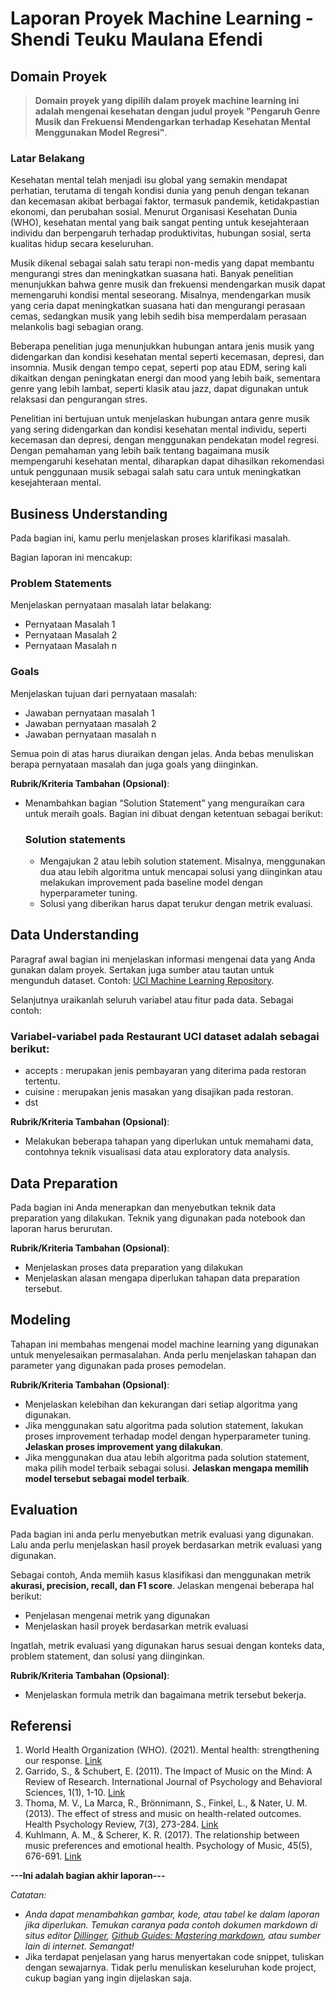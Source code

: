 # Laporan Proyek Machine Learning - Shendi Teuku Maulana Efendi

## Domain Proyek
> **Domain proyek yang dipilih dalam proyek machine learning ini adalah mengenai kesehatan dengan judul proyek "Pengaruh Genre Musik dan Frekuensi Mendengarkan terhadap Kesehatan Mental Menggunakan Model Regresi"**.

### Latar Belakang
Kesehatan mental telah menjadi isu global yang semakin mendapat perhatian, terutama di tengah kondisi dunia yang penuh dengan tekanan dan kecemasan akibat berbagai faktor, termasuk pandemik, ketidakpastian ekonomi, dan perubahan sosial. Menurut Organisasi Kesehatan Dunia (WHO), kesehatan mental yang baik sangat penting untuk kesejahteraan individu dan berpengaruh terhadap produktivitas, hubungan sosial, serta kualitas hidup secara keseluruhan.

Musik dikenal sebagai salah satu terapi non-medis yang dapat membantu mengurangi stres dan meningkatkan suasana hati. Banyak penelitian menunjukkan bahwa genre musik dan frekuensi mendengarkan musik dapat memengaruhi kondisi mental seseorang. Misalnya, mendengarkan musik yang ceria dapat meningkatkan suasana hati dan mengurangi perasaan cemas, sedangkan musik yang lebih sedih bisa memperdalam perasaan melankolis bagi sebagian orang.

Beberapa penelitian juga menunjukkan hubungan antara jenis musik yang didengarkan dan kondisi kesehatan mental seperti kecemasan, depresi, dan insomnia. Musik dengan tempo cepat, seperti pop atau EDM, sering kali dikaitkan dengan peningkatan energi dan mood yang lebih baik, sementara genre yang lebih lambat, seperti klasik atau jazz, dapat digunakan untuk relaksasi dan pengurangan stres.

Penelitian ini bertujuan untuk menjelaskan hubungan antara genre musik yang sering didengarkan dan kondisi kesehatan mental individu, seperti kecemasan dan depresi, dengan menggunakan pendekatan model regresi. Dengan pemahaman yang lebih baik tentang bagaimana musik mempengaruhi kesehatan mental, diharapkan dapat dihasilkan rekomendasi untuk penggunaan musik sebagai salah satu cara untuk meningkatkan kesejahteraan mental.

## Business Understanding

Pada bagian ini, kamu perlu menjelaskan proses klarifikasi masalah.

Bagian laporan ini mencakup:

### Problem Statements

Menjelaskan pernyataan masalah latar belakang:
- Pernyataan Masalah 1
- Pernyataan Masalah 2
- Pernyataan Masalah n

### Goals

Menjelaskan tujuan dari pernyataan masalah:
- Jawaban pernyataan masalah 1
- Jawaban pernyataan masalah 2
- Jawaban pernyataan masalah n

Semua poin di atas harus diuraikan dengan jelas. Anda bebas menuliskan berapa pernyataan masalah dan juga goals yang diinginkan.

**Rubrik/Kriteria Tambahan (Opsional)**:
- Menambahkan bagian “Solution Statement” yang menguraikan cara untuk meraih goals. Bagian ini dibuat dengan ketentuan sebagai berikut: 

    ### Solution statements
    - Mengajukan 2 atau lebih solution statement. Misalnya, menggunakan dua atau lebih algoritma untuk mencapai solusi yang diinginkan atau melakukan improvement pada baseline model dengan hyperparameter tuning.
    - Solusi yang diberikan harus dapat terukur dengan metrik evaluasi.

## Data Understanding
Paragraf awal bagian ini menjelaskan informasi mengenai data yang Anda gunakan dalam proyek. Sertakan juga sumber atau tautan untuk mengunduh dataset. Contoh: [UCI Machine Learning Repository](https://archive.ics.uci.edu/ml/datasets/Restaurant+%26+consumer+data).

Selanjutnya uraikanlah seluruh variabel atau fitur pada data. Sebagai contoh:  

### Variabel-variabel pada Restaurant UCI dataset adalah sebagai berikut:
- accepts : merupakan jenis pembayaran yang diterima pada restoran tertentu.
- cuisine : merupakan jenis masakan yang disajikan pada restoran.
- dst

**Rubrik/Kriteria Tambahan (Opsional)**:
- Melakukan beberapa tahapan yang diperlukan untuk memahami data, contohnya teknik visualisasi data atau exploratory data analysis.

## Data Preparation
Pada bagian ini Anda menerapkan dan menyebutkan teknik data preparation yang dilakukan. Teknik yang digunakan pada notebook dan laporan harus berurutan.

**Rubrik/Kriteria Tambahan (Opsional)**: 
- Menjelaskan proses data preparation yang dilakukan
- Menjelaskan alasan mengapa diperlukan tahapan data preparation tersebut.

## Modeling
Tahapan ini membahas mengenai model machine learning yang digunakan untuk menyelesaikan permasalahan. Anda perlu menjelaskan tahapan dan parameter yang digunakan pada proses pemodelan.

**Rubrik/Kriteria Tambahan (Opsional)**: 
- Menjelaskan kelebihan dan kekurangan dari setiap algoritma yang digunakan.
- Jika menggunakan satu algoritma pada solution statement, lakukan proses improvement terhadap model dengan hyperparameter tuning. **Jelaskan proses improvement yang dilakukan**.
- Jika menggunakan dua atau lebih algoritma pada solution statement, maka pilih model terbaik sebagai solusi. **Jelaskan mengapa memilih model tersebut sebagai model terbaik**.

## Evaluation
Pada bagian ini anda perlu menyebutkan metrik evaluasi yang digunakan. Lalu anda perlu menjelaskan hasil proyek berdasarkan metrik evaluasi yang digunakan.

Sebagai contoh, Anda memiih kasus klasifikasi dan menggunakan metrik **akurasi, precision, recall, dan F1 score**. Jelaskan mengenai beberapa hal berikut:
- Penjelasan mengenai metrik yang digunakan
- Menjelaskan hasil proyek berdasarkan metrik evaluasi

Ingatlah, metrik evaluasi yang digunakan harus sesuai dengan konteks data, problem statement, dan solusi yang diinginkan.

**Rubrik/Kriteria Tambahan (Opsional)**: 
- Menjelaskan formula metrik dan bagaimana metrik tersebut bekerja.

## Referensi
1. World Health Organization (WHO). (2021). Mental health: strengthening our response. [Link](https://www.who.int/news-room/fact-sheets/detail/mental-health-strengthening-our-response)
2. Garrido, S., & Schubert, E. (2011). The Impact of Music on the Mind: A Review of Research. International Journal of Psychology and Behavioral Sciences, 1(1), 1-10. [Link](https://www.researchgate.net/publication/259730931_Individual_Differences_in_the_Enjoyment_of_Negative_Emotion_in_Music_A_Literature_Review_and_Experiment)
3. Thoma, M. V., La Marca, R., Brönnimann, S., Finkel, L., & Nater, U. M. (2013). The effect of stress and music on health-related outcomes. Health Psychology Review, 7(3), 273-284. [Link](https://www.ncbi.nlm.nih.gov/pmc/articles/PMC3734071/)
4. Kuhlmann, A. M., & Scherer, K. R. (2017). The relationship between music preferences and emotional health. Psychology of Music, 45(5), 676-691. [Link](https://www.ijnrd.org/papers/IJNRD2405557.pdf)

**---Ini adalah bagian akhir laporan---**

_Catatan:_
- _Anda dapat menambahkan gambar, kode, atau tabel ke dalam laporan jika diperlukan. Temukan caranya pada contoh dokumen markdown di situs editor [Dillinger](https://dillinger.io/), [Github Guides: Mastering markdown](https://guides.github.com/features/mastering-markdown/), atau sumber lain di internet. Semangat!_
- Jika terdapat penjelasan yang harus menyertakan code snippet, tuliskan dengan sewajarnya. Tidak perlu menuliskan keseluruhan kode project, cukup bagian yang ingin dijelaskan saja.

